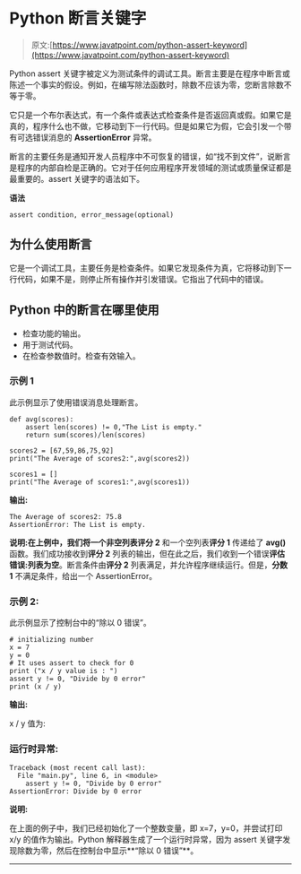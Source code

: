 # Python 断言关键字

> 原文:[https://www.javatpoint.com/python-assert-keyword](https://www.javatpoint.com/python-assert-keyword)

Python assert 关键字被定义为测试条件的调试工具。断言主要是在程序中断言或陈述一个事实的假设。例如，在编写除法函数时，除数不应该为零，您断言除数不等于零。

它只是一个布尔表达式，有一个条件或表达式检查条件是否返回真或假。如果它是真的，程序什么也不做，它移动到下一行代码。但是如果它为假，它会引发一个带有可选错误消息的 **AssertionError** 异常。

断言的主要任务是通知开发人员程序中不可恢复的错误，如“找不到文件”，说断言是程序的内部自检是正确的。它对于任何应用程序开发领域的测试或质量保证都是最重要的。assert 关键字的语法如下。

**语法**

```
assert condition, error_message(optional)  

```

## 为什么使用断言

它是一个调试工具，主要任务是检查条件。如果它发现条件为真，它将移动到下一行代码，如果不是，则停止所有操作并引发错误。它指出了代码中的错误。

## Python 中的断言在哪里使用

*   检查功能的输出。
*   用于测试代码。
*   在检查参数值时。检查有效输入。

### 示例 1

此示例显示了使用错误消息处理断言。

```
def avg(scores):  
    assert len(scores) != 0,"The List is empty."  
    return sum(scores)/len(scores)  

scores2 = [67,59,86,75,92]  
print("The Average of scores2:",avg(scores2))  

scores1 = []  
print("The Average of scores1:",avg(scores1))  

```

**输出:**

```
The Average of scores2: 75.8
AssertionError: The List is empty.

```

**说明:**在上例中，我们将一个非空列表**评分 2** 和一个空列表**评分 1** 传递给了 **avg()** 函数。我们成功接收到**评分 2** 列表的输出，但在此之后，我们收到一个错误**评估错误:列表为空**。断言条件由**评分 2** 列表满足，并允许程序继续运行。但是，**分数 1** 不满足条件，给出一个 AssertionError。

### 示例 2:

此示例显示了控制台中的“除以 0 错误”。

```
# initializing number   
x = 7  
y = 0  
# It uses assert to check for 0   
print ("x / y value is : ")   
assert y != 0, "Divide by 0 error"  
print (x / y)   

```

**输出:**

x / y 值为:

### 运行时异常:

```
Traceback (most recent call last):  
  File "main.py", line 6, in <module>  
    assert y != 0, "Divide by 0 error"  
AssertionError: Divide by 0 error  

```

**说明:**

在上面的例子中，我们已经初始化了一个整数变量，即 x=7，y=0，并尝试打印 x/y 的值作为输出。Python 解释器生成了一个运行时异常，因为 assert 关键字发现除数为零，然后在控制台中显示**“除以 0 错误”**。

* * *